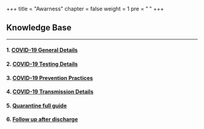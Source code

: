 +++
title = "Awarness"
chapter = false
weight = 1
pre = "<b> </b>"
+++

## Knowledge Base

---

#### 1. [COVID-19 General Details](/awarness/general)

#### 2. [COVID-19 Testing Details](/awarness/test)

#### 3. [COVID-19 Prevention Practices](/awarness/practices/)

#### 4. [COVID-19 Transmission Details](/awarness/transmission/)

#### 5. [Quarantine full guide](/awarness/quarantine/)

#### 6. [Follow up after discharge](/awarness/followup/)
